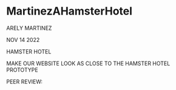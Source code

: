 # MartinezAHamsterHotel

ARELY MARTINEZ 

NOV 14 2022 

HAMSTER HOTEL 

MAKE OUR WEBSITE LOOK AS CLOSE TO THE HAMSTER HOTEL PROTOTYPE

PEER REVIEW: 
